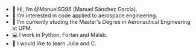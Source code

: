 - 👋 Hi, I’m @ManuelSG96 (Manuel Sánchez García).
- 👀 I’m interested in code applied to aerospace engineering.
- 🌱 I’m currently studing the Master's Degree in Aeronautical Engineering at UPM.
- 💻 I work in Python, Fortan and Malab.
- 🧠 I would like to learn Julia and C.

<!---
ManuelSG96/ManuelSG96 is a ✨ special ✨ repository because its `README.md` (this file) appears on your GitHub profile.
You can click the Preview link to take a look at your changes.
--->

